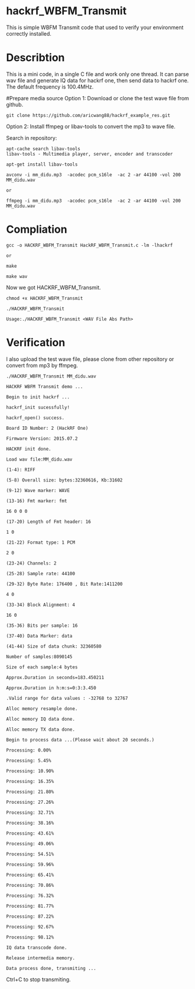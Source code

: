 # hackrf_WBFM_Transmit
This is simple WBFM Transmit code that used to verify your environment correctly installed.
# Describtion
This is a mini code, in a single C file and work only one thread. It can parse wav file and generate IQ data for hackrf one, then send data to hackrf one.
The default frequency is 100.4MHz.

#Prepare media source
Option 1: Download or clone the test wave file from github.
```
git clone https://github.com/aricwang88/hackrf_example_res.git
```
Option 2: Install ffmpeg or libav-tools to convert the mp3 to wave file.

Search in repository:
```
apt-cache search libav-tools
libav-tools - Multimedia player, server, encoder and transcoder

apt-get install libav-tools

avconv -i mm_didu.mp3  -acodec pcm_s16le  -ac 2 -ar 44100 -vol 200  MM_didu.wav

or

ffmpeg -i mm_didu.mp3  -acodec pcm_s16le  -ac 2 -ar 44100 -vol 200  MM_didu.wav

```

# Compliation
```
gcc -o HACKRF_WBFM_Transmit HackRF_WBFM_Transmit.c -lm -lhackrf

or

make

make wav

```
Now we got HACKRF_WBFM_Transmit.
```
chmod +x HACKRF_WBFM_Transmit

./HACKRF_WBFM_Transmit

Usage:./HACKRF_WBFM_Transmit <WAV File Abs Path>
```

# Verification
I also upload the test wave file, please clone from other repository or convert from mp3 by ffmpeg.

```
./HACKRF_WBFM_Transmit MM_didu.wav

HACKRF WBFM Transmit demo ...

Begin to init hackrf ...

hackrf_init sucessfully!

hackrf_open() success.

Board ID Number: 2 (HackRF One)

Firmware Version: 2015.07.2

HACKRF init done.

Load wav file:MM_didu.wav

(1-4): RIFF 

(5-8) Overall size: bytes:32360616, Kb:31602 

(9-12) Wave marker: WAVE

(13-16) Fmt marker: fmt 

16 0 0 0

(17-20) Length of Fmt header: 16 

1 0 

(21-22) Format type: 1 PCM 

2 0 

(23-24) Channels: 2 

(25-28) Sample rate: 44100

(29-32) Byte Rate: 176400 , Bit Rate:1411200

4 0 

(33-34) Block Alignment: 4 

16 0 

(35-36) Bits per sample: 16 

(37-40) Data Marker: data 

(41-44) Size of data chunk: 32360580 

Number of samples:8090145 

Size of each sample:4 bytes

Approx.Duration in seconds=183.450211

Approx.Duration in h:m:s=0:3:3.450

.Valid range for data values : -32768 to 32767 

Alloc memory resample done.

Alloc memory IQ data done.

Alloc memory TX data done.

Begin to process data ...(Please wait about 20 seconds.)

Processing: 0.00%

Processing: 5.45%

Processing: 10.90%

Processing: 16.35%

Processing: 21.80%

Processing: 27.26%

Processing: 32.71%

Processing: 38.16%

Processing: 43.61%

Processing: 49.06%

Processing: 54.51%

Processing: 59.96%

Processing: 65.41%

Processing: 70.86%

Processing: 76.32%

Processing: 81.77%

Processing: 87.22%

Processing: 92.67%

Processing: 98.12%

IQ data transcode done.

Release intermedia memory.

Data process done, transmiting ...
```
Ctrl+C to stop transmiting.


